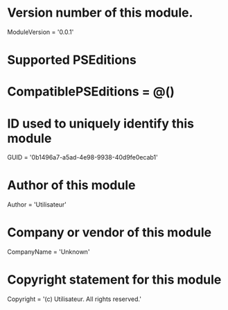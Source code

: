 # Version number of this module.
ModuleVersion = '0.0.1'

# Supported PSEditions
# CompatiblePSEditions = @()

# ID used to uniquely identify this module
GUID = '0b1496a7-a5ad-4e98-9938-40d9fe0ecab1'

# Author of this module
Author = 'Utilisateur'

# Company or vendor of this module
CompanyName = 'Unknown'

# Copyright statement for this module
Copyright = '(c) Utilisateur. All rights reserved.'
